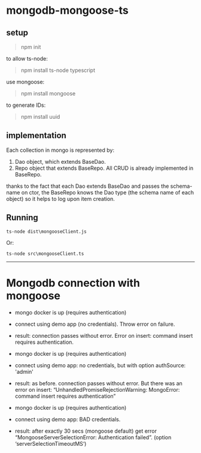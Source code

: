 # mongodb-mongoose-ts

## setup

> npm init

to allow ts-node:

> npm install ts-node typescript

use mongoose:

> npm install mongoose

to generate IDs:

>npm install uuid


## implementation

Each collection in mongo is represented by:

1. Dao object, which extends BaseDao.
2. Repo object that extends BaseRepo. All CRUD is already implemented in BaseRepo.

thanks to the fact that each Dao extends BaseDao and passes the schema-name on ctor, the BaseRepo knows the 
Dao type (the schema name of each object) so it helps to log upon item creation.

## Running

    ts-node dist\mongooseClient.js
Or:
    
    ts-node src\mongooseClient.ts

--------------

# Mongodb connection with mongoose

-	mongo docker is up (requires authentication)
-	connect using demo app (no credentials). Throw error on failure.
-	result: connection passes without error. Error on insert: command insert requires authentication.

-	mongo docker is up (requires authentication)
-	connect using demo app: no credentials, but with option authSource: 'admin'
-	result: as before. connection passes without error. But there was an error on insert: “UnhandledPromiseRejectionWarning: MongoError: command insert requires authentication”

-	mongo docker is up (requires authentication)
-	connect using demo app: BAD credentials.
-	result: after exactly 30 secs (mongoose default) get error “MongooseServerSelectionError: Authentication failed”. (option ‘serverSelectionTimeoutMS‘)
